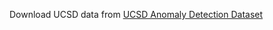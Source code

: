Download UCSD data from [UCSD Anomaly Detection Dataset](http://www.svcl.ucsd.edu/projects/anomaly/dataset.htm)

